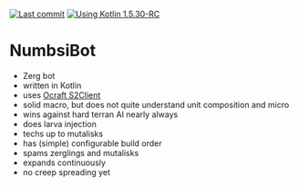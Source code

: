 [![Last commit](https://img.shields.io/github/last-commit/weaselflink/numbsi-bot)](https://github.com/weaselflink/numbsi-bot/commits/master)
[![Using Kotlin 1.5.30-RC](https://img.shields.io/badge/kotlin-1.5.30--RC-blue)](https://blog.jetbrains.com/kotlin/2021/08/kotlin-1-5-30-rc-released/)

# NumbsiBot

* Zerg bot
* written in Kotlin
* uses [Ocraft S2Client](https://github.com/ocraft/ocraft-s2client)
* solid macro, but does not quite understand unit composition and micro
* wins against hard terran AI nearly always
* does larva injection
* techs up to mutalisks
* has (simple) configurable build order
* spams zerglings and mutalisks
* expands continuously
* no creep spreading yet
